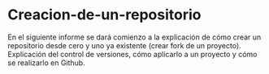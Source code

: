 # Creacion-de-un-repositorio
En el siguiente informe se dará comienzo a la explicación de cómo crear un repositorio desde cero y uno ya existente (crear fork de un proyecto). Explicación del control de versiones, cómo aplicarlo a un proyecto y cómo se realizarlo en Github.
